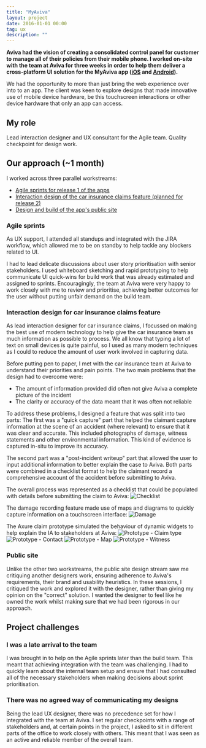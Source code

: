 ```yaml
---
title: "MyAviva"
layout: project
date: 2016-01-01 00:00
tag: ux
description: ""
---
```


**Aviva had the vision of creating a consolidated control panel for customer to manage all of their policies from their mobile phone. I worked on-site with the team at Aviva for three weeks in order to help them deliver a cross-platform UI solution for the MyAviva app ([iOS](https://itunes.apple.com/app/id852352703) and [Android](https://play.google.com/store/apps/details?id=co.uk.aviva.myavivaapp)).**

We had the opportunity to more than just bring the web experience over into to an app. The client was keen to explore designs that made innovative use of mobile device hardware, be this touchscreen interactions or other device hardware that only an app can access.

## My role
Lead interaction designer and UX consultant for the Agile team. Quality checkpoint for design work.

## Our approach (~1 month)
I worked across three parallel workstreams:

* [Agile sprints for release 1 of the apps](#agile)
* [Interaction design of the car insurance claims feature (planned for release 2)](#carclaims)
* [Design and build of the app's public site](#publicsite)

### <a name="agile"></a>Agile sprints
As UX support, I attended all standups and integrated with the JIRA workflow, which allowed me to be on standby to help tackle any blockers related to UI.

I had to lead delicate discussions about user story prioritisation with senior stakeholders. I used whiteboard sketching and rapid prototyping to help communicate UI quick-wins for build work that was already estimated and assigned to sprints. Encouragingly, the team at Aviva were very happy to work closely with me to review and prioritise, achieving better outcomes for the user without putting unfair demand on the build team.

### <a name="carclaims"></a>Interaction design for car insurance claims feature
As lead interaction designer for car insurance claims, I focussed on making the best use of modern technology to help give the car insurance team as much information as possible to process. We all know that typing a lot of text on small devices is quite painful, so I used as many modern techniques as I could to reduce the amount of user work involved in capturing data.

Before putting pen to paper, I met with the car insurance team at Aviva to understand their priorities and pain points. The two main problems that the design had to overcome were:
* The amount of information provided did often not give Aviva a complete picture of the incident
* The clarity or accuracy of the data meant that it was often not reliable

To address these problems, I designed a feature that was split into two parts: The first was a "quick capture" part that helped the claimant capture information at the scene of an accident (where relevant) to ensure that it was clear and accurate. This included photographs of damage, witness statements and other environmental information. This kind of evidence is captured in-situ to improve its accuracy.

The second part was a "post-incident writeup" part that allowed the user to input additional information to better explain the case to Aviva. Both parts were combined in a checklist format to help the claimant record a comprehensive account of the accident before submitting to Aviva.

The overall process was represented as a checklist that could be populated with details before submitting the claim to Aviva:
![Checklist](/assets/images/ux_myaviva-checklist.jpg)

The damage recording feature made use of maps and diagrams to quickly capture information on a touchscreen interface:
![Damage](/assets/images/ux_myaviva-damage.jpg)

The Axure claim prototype simulated the behaviour of dynamic widgets to help explain the IA to stakeholders at Aviva:
![Prototype - Claim type](/assets/images/ux_myaviva-proto-claimtype.jpg)
![Prototype - Contact](/assets/images/ux_myaviva-proto-contact.jpg)
![Prototype - Map](/assets/images/ux_myaviva-proto-map.jpg)
![Prototype - Witness](/assets/images/ux_myaviva-proto-witness.jpg)

### <a name="publicsite"></a>Public site
Unlike the other two workstreams, the public site design stream saw me critiquing another designers work, ensuring adherence to Aviva's requirements, their brand and usability heuristics. In these sessions, I critiqued the work and explored it with the designer, rather than giving my opinion on the "correct" solution. I wanted the designer to feel like he owned the work whilst making sure that we had been rigorous in our approach.

## Project challenges

### I was a late arrival to the team
I was brought in to help on the Agile sprints later than the build team. This meant that achieving integration with the team was challenging. I had to quickly learn about the internal team setup and ensure that I had consulted all of the necessary stakeholders when making decisions about sprint prioritisation.

### There was no agreed way of communicating my designs
Being the lead UX designer, there was no precedence set for how I integrated with the team at Aviva. I set regular checkpoints with a range of stakeholders and, at certain points in the project, I asked to sit in different parts of the office to work closely with others. This meant that I was seen as an active and reliable member of the overall team.
